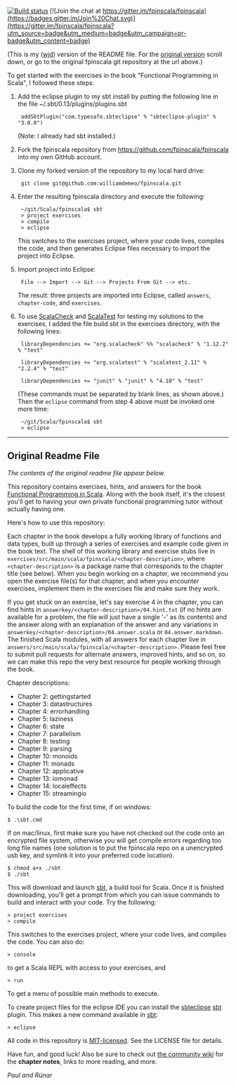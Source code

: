 [![Build status](https://travis-ci.org/fpinscala/fpinscala.svg?branch=master)](https://travis-ci.org/fpinscala/fpinscala) [![Join the chat at https://gitter.im/fpinscala/fpinscala](https://badges.gitter.im/Join%20Chat.svg)](https://gitter.im/fpinscala/fpinscala?utm_source=badge&utm_medium=badge&utm_campaign=pr-badge&utm_content=badge) 


(This is my ([wjd](https://github.com/williamdemeo)) version of the README
file.  For the [original version](#original-readme-file) scroll down, or go to
the original fpinscala git repository at the url above.)


To get started with the exercises in the book "Functional Programming in Scala",
I followed these steps:

1. Add the eclipse plugin to my sbt install by putting the following
   line in the file ~/.sbt/0.13/plugins/plugins.sbt

        addSbtPlugin("com.typesafe.sbteclipse" % "sbteclipse-plugin" % "3.0.0")

   (Note: I already had sbt installed.)

2. Fork the fpinscala repository from https://github.com/fpinscala/fpinscala into my own GitHub account.

3. Clone my forked version of the repository to my local hard drive:

        git clone git@github.com:williamdemeo/fpinscala.git
	
4. Enter the resulting fpinscala directory and execute the following:

        ~/git/Scala/fpinscala$ sbt
        > project exercises
        > compile
		> eclipse

   This switches to the exercises project, where your code lives, compiles the
   code, and then generates Eclipse files necessary to import the project into
   Eclipse.

5. Import project into Eclipse:

        File --> Import --> Git --> Projects From Git --> etc.

   The result: three projects are imported into Eclipse, called `answers`,
   `chapter-code`, and `exercises`.

6. To use [ScalaCheck](https://www.scalacheck.org/) and
   [ScalaTest](http://www.scalatest.org/) for testing my solutions to the
   exercises, I added the file build.sbt in the exercises directory, with the
   following lines: 

        libraryDependencies += "org.scalacheck" %% "scalacheck" % "1.12.2" % "test"

        libraryDependencies += "org.scalatest" % "scalatest_2.11" % "2.2.4" % "test"

        libraryDependencies += "junit" % "junit" % "4.10" % "test"

   (These commands must be separated by blank lines, as shown above.)
   Then the `eclipse` command from step 4 above must be invoked one more time:
   
        ~/git/Scala/fpinscala$ sbt
		> eclipse


---------------------------------

## Original Readme File

*The contents of the original readme file appear below.*

This repository contains exercises, hints, and answers for the book
[Functional Programming in Scala](http://manning.com/bjarnason/). Along
with the book itself, it's the closest you'll get to having your own
private functional programming tutor without actually having one.

Here's how to use this repository:

Each chapter in the book develops a fully working library of functions
and data types, built up through a series of exercises and example code
given in the book text. The shell of this working library and exercise
stubs live in
`exercises/src/main/scala/fpinscala/<chapter-description>`, where
`<chapter-description>` is a package name that corresponds to the
chapter title (see below). When you begin working on a chapter, we
recommend you open the exercise file(s) for that chapter, and when you
encounter exercises, implement them in the exercises file and make sure
they work.

If you get stuck on an exercise, let's say exercise 4 in the chapter,
you can find hints in `answerkey/<chapter-description>/04.hint.txt` (if
no hints are available for a problem, the file will just have a single
'-' as its contents) and the answer along with an explanation of the
answer and any variations in
`answerkey/<chapter-description>/04.answer.scala` or
`04.answer.markdown`. The finished Scala modules, with all answers for
each chapter live in
`answers/src/main/scala/fpinscala/<chapter-description>`. Please feel
free to submit pull requests for alternate answers, improved hints, and
so on, so we can make this repo the very best resource for people
working through the book.

Chapter descriptions:

* Chapter 2: gettingstarted
* Chapter 3: datastructures
* Chapter 4: errorhandling
* Chapter 5: laziness
* Chapter 6: state
* Chapter 7: parallelism
* Chapter 8: testing
* Chapter 9: parsing
* Chapter 10: monoids
* Chapter 11: monads
* Chapter 12: applicative
* Chapter 13: iomonad
* Chapter 14: localeffects
* Chapter 15: streamingio

To build the code for the first time, if on windows:

    $ .\sbt.cmd

If on mac/linux, first make sure you have not checked out the code onto
an encrypted file system, otherwise you will get compile errors
regarding too long file names (one solution is to put the fpinscala repo
on a unencrypted usb key, and symlink it into your preferred code
location).

    $ chmod a+x ./sbt
    $ ./sbt

This will download and launch [sbt](http://scala-sbt.org), a build tool
for Scala. Once it is finished downloading, you'll get a prompt from
which you can issue commands to build and interact with your code. Try
the following:

    > project exercises
    > compile

This switches to the exercises project, where your code lives, and
compiles the code. You can also do:

    > console

to get a Scala REPL with access to your exercises, and

    > run

To get a menu of possible main methods to execute.

To create project files for the eclipse IDE you can install the
[sbteclipse](https://github.com/typesafehub/sbteclipse)
[sbt](http://scala-sbt.org) plugin. This makes a new command available
in [sbt](http://scala-sbt.org):

    > eclipse

All code in this repository is
[MIT-licensed](http://opensource.org/licenses/mit-license.php). See the
LICENSE file for details.

Have fun, and good luck! Also be sure to check out [the community
wiki](https://github.com/fpinscala/fpinscala/wiki) for the **chapter
notes**, links to more reading, and more.

_Paul and Rúnar_

